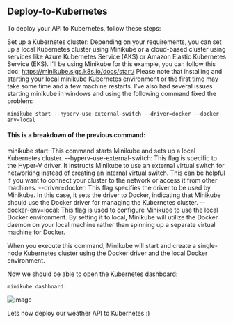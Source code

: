 ## Deploy-to-Kubernetes

To deploy your API to Kubernetes, follow these steps:

Set up a Kubernetes cluster: Depending on your requirements, you can set up a local Kubernetes cluster using Minikube or a cloud-based cluster using services like Azure Kubernetes Service (AKS) or Amazon Elastic Kubernetes Service (EKS). I’ll be using Minikube for this example, you can follow this doc: https://minikube.sigs.k8s.io/docs/start/
Please note that installing and starting your local minikube Kubernetes environment or the first time may take some time and a few machine restarts. I’ve also had several issues starting minikube in windows and using the following command fixed the problem:

    minikube start --hyperv-use-external-switch --driver=docker --docker-env=local

#### This is a breakdown of the previous command:
minikube start: This command starts Minikube and sets up a local Kubernetes cluster.
    --hyperv-use-external-switch: This flag is specific to the Hyper-V driver. It instructs Minikube to use an external virtual switch for networking instead of creating an internal virtual switch. This can be helpful if you want to connect your cluster to the network or access it from other machines.
    --driver=docker: This flag specifies the driver to be used by Minikube. In this case, it sets the driver to Docker, indicating that Minikube should use the Docker driver for managing the Kubernetes cluster.
    --docker-env=local: This flag is used to configure Minikube to use the local Docker environment. By setting it to local, Minikube will utilize the Docker daemon on your local machine rather than spinning up a separate virtual machine for Docker.

When you execute this command, Minikube will start and create a single-node Kubernetes cluster using the Docker driver and the local Docker environment.

Now we should be able to open the Kubernetes dashboard:
```
minikube dashboard
```
![image](https://github.com/biplobpustcse/Deploy-to-Kubernetes/assets/59637279/8ed725f0-6eba-4300-87d5-678df340d560)

Lets now deploy our weather API to Kubernetes :)
